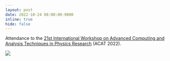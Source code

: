 ```yaml
---
layout: post
date: 2022-10-24 08:00:00-0000
inline: true
hide: false
---
```


Attendance to the [21st International Workshop on Advanced Computing and Analysis Techniques in Physics Research](https://indico.cern.ch/event/1106990/) (ACAT 2022).

<div class="row mt-3 align-items-center justify-content-sm-center">
    <div class="col-sm-6 mt-3 mt-md-0">
        <img class="img-fluid rounded z-depth-1" src="{{ site.baseurl }}/assets/img/acat2022_group_photo.png">
    </div>
</div>
